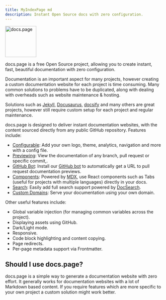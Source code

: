 ```yaml
---
title: MyIndexPage md
description: Instant Open Source docs with zero configuration.
---
```


<Image
  src="https://static.invertase.io/assets/docs.page/docs-page-logo.png"
  alt="docs.page"
  height="100"
/>

docs.page is a free Open Source project, allowing you to create instant, fast, beautiful documentation with zero configuration.

Documentation is an important aspect for many projects, however creating a custom documentation website
for each project is time consuming. Many common solutions to problems have to be duplicated, along with
dealing with overheads such as website maintenance & hosting.

Solutions such as [Jekyll](https://jekyllrb.com/docs/github-pages/), [Docusaurus](https://docusaurus.io/),
[docsify](https://docsify.js.org/#/) and many others are great projects, however still require custom setup for each project
and regular maintenance.

docs.page is designed to deliver instant documentation websites, with the content sourced directly from any public
GitHub repository. Features include:

- [Configurable](/configuration): Add your own logo, theme, analytics, navigation and more with a config file.
- [Previewing](/previews): View the documentation of any branch, pull request or specific commit,.
- [GitHub Bot](/github-bot): Install our [GitHub bot](https://github.com/apps/docs-page) to automatically get a URL to pull request documentation previews.
- [Components](/components/accordion): Powered by [MDX](https://github.com/mdx-js/mdx), use React components such as Tabs (useful for projects with multiple languages) directly in your docs.
- [Search](/search): Easily add full search support powered by [DocSearch](https://docsearch.algolia.com/).
- [Custom Domains](/custom-domains): Serve your documentation using your own domain.

Other useful features include:

- Global variable injection (for managing common variables across the project).
- Displaying assets using GitHub.
- Dark/Light mode.
- Responsive.
- Code block highlighting and content copying.
- Page redirects.
- Per-page metadata support via Frontmatter.

## Should I use docs.page?

docs.page is a simple way to generate a documentation website with zero effort. It generally works for documentation websites with a lot of Markdown based content.
If you require features which are more specific to your own project a custom solution might work better.
